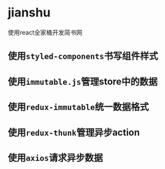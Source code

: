# jianshu

使用react全家桶开发简书网

## 使用`styled-components`书写组件样式

## 使用`immutable.js`管理store中的数据

## 使用`redux-immutable`统一数据格式

## 使用`redux-thunk`管理异步action

## 使用`axios`请求异步数据